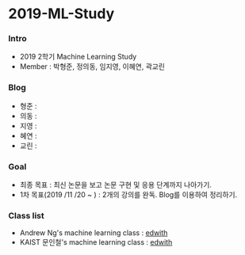 # 2019-ML-Study

### Intro
- 2019 2학기 Machine Learning Study
- Member : 박형준, 정의동, 임지영, 이혜연, 곽교린

### Blog
- 형준 : 
- 의동 : 
- 지영 : 
- 혜연 : 
- 교린 : 

### Goal
- 최종 목표 : 최신 논문을 보고 논문 구현 및 응용 단계까지 나아가기.
- 1차 목표(2019 /11 /20 ~ ) : 2개의 강의를 완독. Blog를 이용하여 정리하기. 


### Class list
- Andrew Ng's machine learning class : [edwith](https://www.edwith.org/deeplearningai1)
- KAIST 문인철's machine learning class : [edwith](https://m.edwith.org/machinelearning1_17/lectures/9738)
